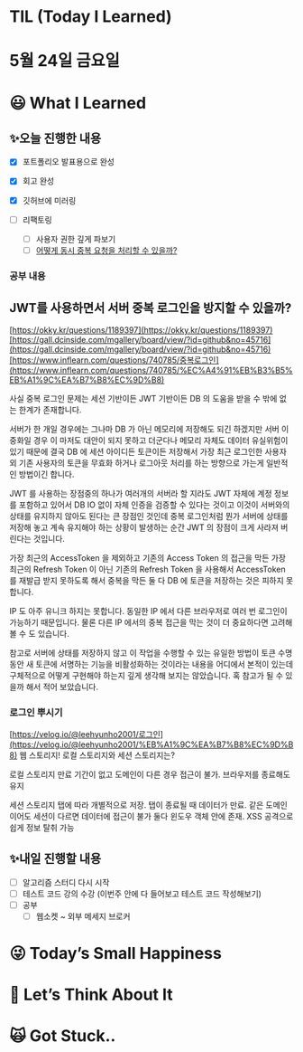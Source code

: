 # TIL (Today I Learned)

# 5월 24일 금요일

# 😃 What I Learned

## ✨오늘 진행한 내용

- [x]  포트폴리오 발표용으로 완성
- [x]  회고 완성
- [x]  깃허브에 미러링

- [ ]  리팩토링
    - [ ]  사용자 권한 깊게 파보기
    - [ ]  [어떻게 동시 중복 요청을 처리할 수 있을까?](https://okky.kr/articles/1420164)

### 공부 내용

## JWT를 사용하면서 서버 중복 로그인을 방지할 수 있을까?

[https://okky.kr/questions/1189397](https://okky.kr/questions/1189397)[https://gall.dcinside.com/mgallery/board/view/?id=github&no=45716](https://gall.dcinside.com/mgallery/board/view/?id=github&no=45716)[https://www.inflearn.com/questions/740785/중복로그인](https://www.inflearn.com/questions/740785/%EC%A4%91%EB%B3%B5%EB%A1%9C%EA%B7%B8%EC%9D%B8)

사실 중복 로그인 문제는 세션 기반이든 JWT 기반이든 DB 의 도움을 받을 수 밖에 없는 한계가 존재합니다.

서버가 한 개일 경우에는 그나마 DB 가 아닌 메모리에 저장해도 되긴 하겠지만 서버 이중화일 경우 이 마저도 대안이 되지 못하고 더군다나 메모리 자체도 데이터 유실위험이 있기 때문에 결국 DB 에 세션 아이디든 토큰이든 저장해서 가장 최근 로그인한 사용자 외 기존 사용자의 토큰을 무효화 하거나 로그아웃 처리를 하는 방향으로 가는게 일반적인 방법이긴 합니다.

JWT 를 사용하는 장점중의 하나가 여러개의 서버라 할 지라도 JWT 자체에 계정 정보를 포함하고 있어서 DB IO 없이 자체 인증을 검증할 수 있다는 것이고 이것이 서버와의 상태를 유지하지 않아도 된다는 큰 장점인 것인데 중복 로그인처럼 뭔가 서버에 상태를 저장해 놓고 계속 유지해야 하는 상황이 발생하는 순간 JWT 의 장점이 크게 사라져 버린다는 것입니다.

가장 최근의 AccessToken 을 제외하고 기존의 Access Token 의 접근을 막든 가장 최근의 Refresh Token 이 아닌 기존의 Refresh Token 을 사용해서 AccessToken 를 재발급 받지 못하도록 해서 중복을 막든 둘 다 DB 에 토큰을 저장하는 것은 피하지 못합니다.

IP 도 아주 유니크 하지는 못합니다. 동일한 IP 에서 다른 브라우저로 여러 번 로그인이 가능하기 때문입니다. 물론 다른 IP 에서의 중복 접근을 막는 것이 더 중요하다면 고려해 볼 수 도 있습니다.

참고로 서버에 상태를 저장하지 않고 이 작업을 수행할 수 있는 유일한 방법이 토큰 수명 동안 새 토큰에 서명하는 기능을 비활성화하는 것이라는 내용을 어디에서 본적이 있는데 구체적으로 어떻게 구현해야 하는지 깊게 생각해 보지는 않았습니다. 혹 참고가 될 수 있을까 해서 적어 보았습니다.

### 로그인 뿌시기

[https://velog.io/@leehyunho2001/로그인](https://velog.io/@leehyunho2001/%EB%A1%9C%EA%B7%B8%EC%9D%B8)
웹 스토리지!
로컬 스토리지와 세션 스토리지는?

로컬 스토리지
만료 기간이 없고 도메인이 다른 경우 접근이 불가. 브라우저를 종료해도 유지

세션 스토리지
탭에 따라 개별적으로 저장. 탭이 종료될 때 데이터가 만료. 같은 도메인이어도 세션이 다르면 데이터에 접근이 불가
둘다 윈도우 객체 안에 존재. XSS 공격으로 쉽게 정보 탈취 가능

## ✨내일 진행할 내용

- [ ]  알고리즘 스터디 다시 시작
- [ ]  테스트 코드 강의 수강 (이번주 안에 다 들어보고 테스트 코드 작성해보기)
- [ ]  공부
    - [ ]  웹소켓 ~ 외부 메세지 브로커

# 😜 Today’s Small Happiness

# 🧐 Let’s Think About It

# 🙀 Got Stuck..